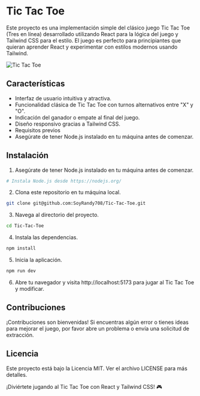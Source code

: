 # Tic Tac Toe
Este proyecto es una implementación simple del clásico juego Tic Tac Toe (Tres en línea) desarrollado utilizando React para la lógica del juego y Tailwind CSS para el estilo. El juego es perfecto para principiantes que quieran aprender React y experimentar con estilos modernos usando Tailwind.

![Tic Tac Toe](<Tic-tac-toe.png>)

## Características
- Interfaz de usuario intuitiva y atractiva.
- Funcionalidad clásica de Tic Tac Toe con turnos alternativos entre "X" y "O".
- Indicación del ganador o empate al final del juego.
- Diseño responsivo gracias a Tailwind CSS.
- Requisitos previos
- Asegúrate de tener Node.js instalado en tu máquina antes de comenzar.


## Instalación
1. Asegúrate de tener Node.js instalado en tu máquina antes de comenzar.
```bash
# Instala Node.js desde https://nodejs.org/
```

2. Clona este repositorio en tu máquina local.
```bash
git clone git@github.com:SoyRandy708/Tic-Tac-Toe.git
```

3. Navega al directorio del proyecto.
```bash
cd Tic-Tac-Toe
```

4. Instala las dependencias.
```bash
npm install
```

5. Inicia la aplicación.
```bash
npm run dev
```

6. Abre tu navegador y visita http://localhost:5173 para jugar al Tic Tac Toe y modificar.

## Contribuciones
¡Contribuciones son bienvenidas! Si encuentras algún error o tienes ideas para mejorar el juego, por favor abre un problema o envía una solicitud de extracción.

## Licencia
Este proyecto está bajo la Licencia MIT. Ver el archivo LICENSE para más detalles.

¡Diviértete jugando al Tic Tac Toe con React y Tailwind CSS! 🎮